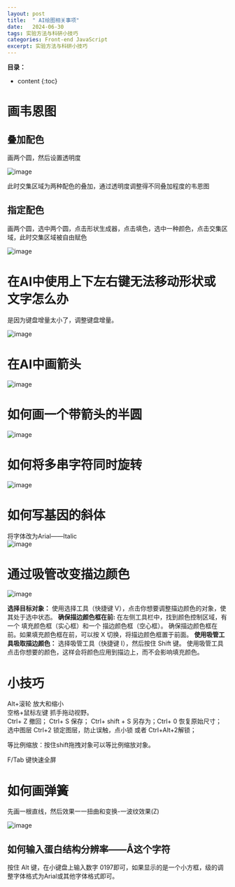 ```yaml
---
layout: post
title:  " AI绘图相关事项"
date:   2024-06-30
tags: 实验方法与科研小技巧
categories: Front-end JavaScript
excerpt: 实验方法与科研小技巧
---
```



**目录：**

* content
{:toc}

# 画韦恩图
## 叠加配色

画两个圆，然后设置透明度

![image](https://github.com/yushuntai/yushuntai.github.io/assets/61654690/ce1b9313-8947-4439-a7f2-a470f976ce8f)

此时交集区域为两种配色的叠加，通过透明度调整得不同叠加程度的韦恩图

## 指定配色

画两个圆，选中两个圆，点击形状生成器，点击填色，选中一种颜色，点击交集区域，此时交集区域被自由赋色

![image](https://github.com/yushuntai/yushuntai.github.io/assets/61654690/5dd22b58-829e-46da-92fd-b9b64ed9df47)

# 在AI中使用上下左右键无法移动形状或文字怎么办

是因为键盘增量太小了，调整键盘增量。

![image](https://github.com/yushuntai/yushuntai.github.io/assets/61654690/68e673a3-1e0c-485f-9513-b7a134704563)

# 在AI中画箭头

![image](https://github.com/yushuntai/yushuntai.github.io/assets/61654690/11024793-29c5-4afb-9dfb-b5a6a2afd129)

# 如何画一个带箭头的半圆

![image](https://github.com/user-attachments/assets/d2b6fde0-490f-452b-8896-f9f3073a6c55)

# 如何将多串字符同时旋转

![image](https://github.com/user-attachments/assets/f5962524-2f32-49ac-b6cb-fd77dff082e4)

# 如何写基因的斜体
将字体改为Arial——Italic  
![image](https://github.com/user-attachments/assets/cfbf8c97-97dd-45df-9872-6a02f0e6df57)

# 通过吸管改变描边颜色
![image](https://github.com/user-attachments/assets/880bf4f3-2b6c-4710-b616-fc7ab4a7b328)

**选择目标对象：** 使用选择工具（快捷键 V），点击你想要调整描边颜色的对象，使其处于选中状态。
**确保描边颜色框在前:** 在左侧工具栏中，找到颜色控制区域，有一个 填充颜色框（实心框）和一个 描边颜色框（空心框）。
确保描边颜色框在前。如果填充颜色框在前，可以按 X 切换，将描边颜色框置于前面。
**使用吸管工具吸取描边颜色：** 选择吸管工具（快捷键 I），然后按住 Shift 键。 使用吸管工具点击你想要的颜色，这样会将颜色应用到描边上，而不会影响填充颜色。


# 小技巧

Alt+滚轮 放大和缩小 <br>
空格+鼠标左键 抓手拖动视野。 <br>
Ctrl+ Z 撤回； Ctrl+ S 保存； Ctrl+ shift + S 另存为；Ctrl+ 0 恢复原始尺寸； 
选中图层 Ctrl+2 锁定图层，防止误触，点小锁 或者 Ctrl+Alt+2解锁；

等比例缩放：按住shift拖拽对象可以等比例缩放对象。




F/Tab 键快速全屏

# 如何画弹簧
先画一根直线，然后效果一一扭曲和变换-一波纹效果(Z)

![image](https://github.com/user-attachments/assets/833ef197-5340-446e-b9a0-c40fbf9962e9)


## 如何输入蛋白结构分辨率——Å这个字符

按住 Alt 键，在小键盘上输入数字 0197即可，如果显示的是一个小方框，级的调整字体格式为Arial或其他字体格式即可。

